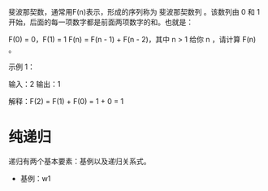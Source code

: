 斐波那契数，通常用F(n)表示，形成的序列称为 斐波那契数列 。该数列由 0 和 1 开始，后面的每一项数字都是前面两项数字的和。也就是：

F(0) = 0，F(1) = 1
F(n) = F(n - 1) + F(n - 2)，其中 n > 1
给你 n ，请计算 F(n) 。

示例 1：

输入：2
输出：1

解释：F(2) = F(1) + F(0) = 1 + 0 = 1

# 纯递归
  递归有两个基本要素：基例以及递归关系式。
  * 基例：w1